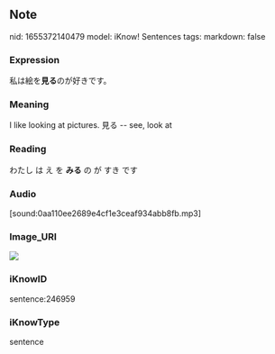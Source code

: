 ## Note
nid: 1655372140479
model: iKnow! Sentences
tags: 
markdown: false

### Expression
私は絵を<b>見る</b>のが好きです。

### Meaning
I like looking at pictures.
見る -- see, look at

### Reading
わたし は え を <b>みる</b> の が すき です

### Audio
[sound:0aa110ee2689e4cf1e3ceaf934abb8fb.mp3]

### Image_URI
<img src="3cd89e12c220c61640273a27d8d567f4.jpg">

### iKnowID
sentence:246959

### iKnowType
sentence
